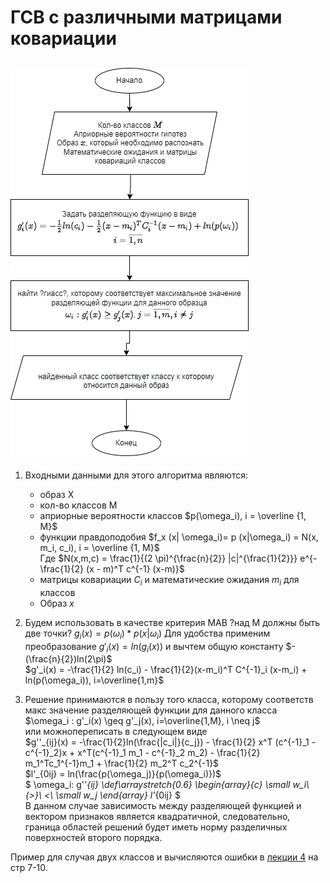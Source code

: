 # ГСВ с различными матрицами ковариации

## ![scheme](gsv_s_razn_matr_kovar.drawio.png)

1) Входными данными для этого алгоритма являются:

   + образ X
   + кол-во классов M 
   + априорные вероятности классов $p(\omega_i), i = \overline {1, M}$
   + функции правдоподобия  $f_x (x| \omega_i)= p (x|\omega_i) = N(x, m_i, c_i), i = \overline {1, M}$  
   Где $N(x,m,c) = \frac{1}{(2 \pi)^{\frac{n}{2}} |c|^{\frac{1}{2}}} e^{-\frac{1}{2} (x - m)^T c^{-1} (x-m)}$  
   + матрицы ковариации $C_i$ и математические ожидания $m_i$ для классов
   + Образ $x$

2) Будем использовать в качестве критерия MAB ?над M должны быть две точки? $g_i(x)=p(\omega_i) * p(x|\omega_i)$ Для удобства применим преобразование $g'_i(x)=ln(g_i(x))$ и вычтем общую константу $-(\frac{n}{2})ln(2\pi)$  
$g'_i(x) = -\frac{1}{2} ln(c_i) - \frac{1}{2}(x-m_i)^T C^{-1}_i (x-m_i) + ln(p(\omega_i)), i=\overline{1,m}$
3) Решение принимаются в пользу того класса, которому соответств макс значение разделяющей функции для данного класса  
$\omega_i : g'_i(x) \geq g'_j(x), i=\overline{1,M}, i \neq j$  
или можнопереписать в следующем виде  
$g''_{ij}(x) = -\frac{1}{2}ln(\frac{|c_i|}{c_j}) - \frac{1}{2} x^T (c^{-1}_1 - c^{-1}_2)x + x^T(c^{-1}_1 m_1 - c^{-1}_2 m_2) - \frac{1}{2} m_1^Tc_1^{-1}m_1 + \frac{1}{2} m_2^T c_2^{-1}$  
$l'_{0ij} = ln(\frac{p(\omega_j)}{p(\omega_i)})$  
   $
   \omega_i: 
   g''_{ij}
   \def\arraystretch{0.6}
   \begin{array}{c} 
   \small w_i\\ 
   {>}\\
   <\\
   \small w_j
   \end{array}
   l'_{0ij}
   $  
   В данном случае зависимость между разделяющей функцией и вектором признаков является квадратичной, следовательно, граница областей решений будет иметь норму разделичных поверхностей второго порядка.  
  
Пример для случая двух классов и вычисляются ошибки в [лекции 4](../лекции%20с%20мудла/v4.pdf) на стр 7-10.